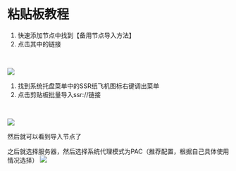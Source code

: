 # 粘贴板教程

1. 快速添加节点中找到【备用节点导入方法】
2. 点击其中的链接

‌

![](https://ae01.alicdn.com/kf/Hb5b404cc36664613946f984ff4f8b9a02.jpg)

1. 找到系统托盘菜单中的SSR纸飞机图标右键调出菜单
2. 点击剪贴板批量导入ssr://链接

‌

![](https://keyun.me/images/c_win_3.png)

然后就可以看到导入节点了‌

之后就选择服务器，然后选择系统代理模式为PAC（推荐配置，根据自己具体使用情况选择） ![](https://puui.qpic.cn/fans_admin/0/3_1605723099_1571473398695/0)

